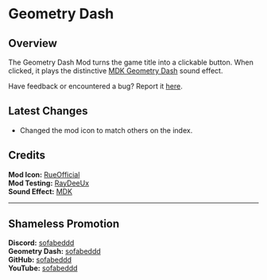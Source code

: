 # Geometry Dash

## Overview

The Geometry Dash Mod turns the game title into a clickable button. When clicked, it plays the distinctive [MDK Geometry Dash](https://www.youtube.com/watch?v=_tDFyTJW5kA) sound effect.

Have feedback or encountered a bug? Report it [here](https://github.com/sofabeddd/Geometry-Dash/issues/new).

## Latest Changes
- Changed the mod icon to match others on the index.

## Credits
**Mod Icon:** [RueOfficial](user:26528871)  
**Mod Testing:** [RayDeeUx](https://github.com/RayDeeUx)  
**Sound Effect:** [MDK](https://www.youtube.com/@MDKOfficialYT)

---
## Shameless Promotion
**Discord:** [sofabeddd](https://discordapp.com/users/560247410522324993)  
**Geometry Dash:** [sofabeddd](user:7976112)  
**GitHub:** [sofabeddd](https://github.com/sofabeddd)  
**YouTube:** [sofabeddd](https://www.youtube.com/@sofabeddd?sub_confirmation=1)
